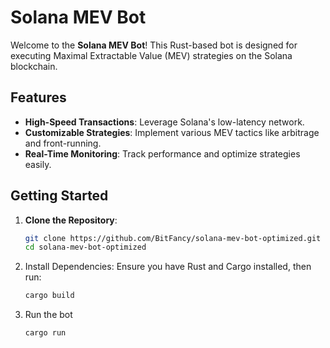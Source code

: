 # Solana MEV Bot

Welcome to the **Solana MEV Bot**! This Rust-based bot is designed for executing Maximal Extractable Value (MEV) strategies on the Solana blockchain.

## Features
- **High-Speed Transactions**: Leverage Solana's low-latency network.
- **Customizable Strategies**: Implement various MEV tactics like arbitrage and front-running.
- **Real-Time Monitoring**: Track performance and optimize strategies easily.

## Getting Started
1. **Clone the Repository**:
   ```bash
   git clone https://github.com/BitFancy/solana-mev-bot-optimized.git
   cd solana-mev-bot-optimized

2. Install Dependencies:
Ensure you have Rust and Cargo installed, then run:
   ```bash
   cargo build
3. Run the bot
   ```bash
   cargo run
